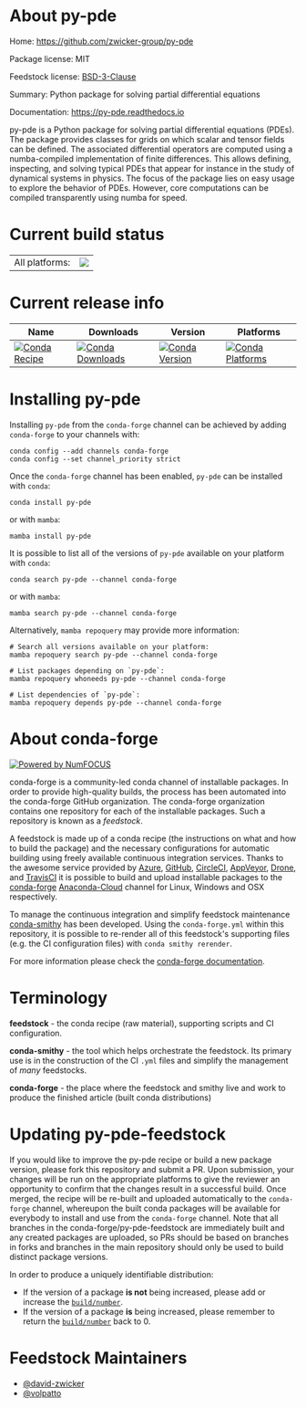 About py-pde
============

Home: https://github.com/zwicker-group/py-pde

Package license: MIT

Feedstock license: [BSD-3-Clause](https://github.com/conda-forge/py-pde-feedstock/blob/main/LICENSE.txt)

Summary: Python package for solving partial differential equations

Documentation: https://py-pde.readthedocs.io

py-pde is a Python package for solving partial differential equations (PDEs).
The package provides classes for grids on which scalar and tensor fields can be defined.
The associated differential operators are computed using a numba-compiled implementation of finite differences.
This allows defining, inspecting, and solving typical PDEs that appear for instance in the study of dynamical systems in physics.
The focus of the package lies on easy usage to explore the behavior of PDEs.
However, core computations can be compiled transparently using numba for speed.


Current build status
====================


<table><tr><td>All platforms:</td>
    <td>
      <a href="https://dev.azure.com/conda-forge/feedstock-builds/_build/latest?definitionId=11159&branchName=main">
        <img src="https://dev.azure.com/conda-forge/feedstock-builds/_apis/build/status/py-pde-feedstock?branchName=main">
      </a>
    </td>
  </tr>
</table>

Current release info
====================

| Name | Downloads | Version | Platforms |
| --- | --- | --- | --- |
| [![Conda Recipe](https://img.shields.io/badge/recipe-py--pde-green.svg)](https://anaconda.org/conda-forge/py-pde) | [![Conda Downloads](https://img.shields.io/conda/dn/conda-forge/py-pde.svg)](https://anaconda.org/conda-forge/py-pde) | [![Conda Version](https://img.shields.io/conda/vn/conda-forge/py-pde.svg)](https://anaconda.org/conda-forge/py-pde) | [![Conda Platforms](https://img.shields.io/conda/pn/conda-forge/py-pde.svg)](https://anaconda.org/conda-forge/py-pde) |

Installing py-pde
=================

Installing `py-pde` from the `conda-forge` channel can be achieved by adding `conda-forge` to your channels with:

```
conda config --add channels conda-forge
conda config --set channel_priority strict
```

Once the `conda-forge` channel has been enabled, `py-pde` can be installed with `conda`:

```
conda install py-pde
```

or with `mamba`:

```
mamba install py-pde
```

It is possible to list all of the versions of `py-pde` available on your platform with `conda`:

```
conda search py-pde --channel conda-forge
```

or with `mamba`:

```
mamba search py-pde --channel conda-forge
```

Alternatively, `mamba repoquery` may provide more information:

```
# Search all versions available on your platform:
mamba repoquery search py-pde --channel conda-forge

# List packages depending on `py-pde`:
mamba repoquery whoneeds py-pde --channel conda-forge

# List dependencies of `py-pde`:
mamba repoquery depends py-pde --channel conda-forge
```


About conda-forge
=================

[![Powered by
NumFOCUS](https://img.shields.io/badge/powered%20by-NumFOCUS-orange.svg?style=flat&colorA=E1523D&colorB=007D8A)](https://numfocus.org)

conda-forge is a community-led conda channel of installable packages.
In order to provide high-quality builds, the process has been automated into the
conda-forge GitHub organization. The conda-forge organization contains one repository
for each of the installable packages. Such a repository is known as a *feedstock*.

A feedstock is made up of a conda recipe (the instructions on what and how to build
the package) and the necessary configurations for automatic building using freely
available continuous integration services. Thanks to the awesome service provided by
[Azure](https://azure.microsoft.com/en-us/services/devops/), [GitHub](https://github.com/),
[CircleCI](https://circleci.com/), [AppVeyor](https://www.appveyor.com/),
[Drone](https://cloud.drone.io/welcome), and [TravisCI](https://travis-ci.com/)
it is possible to build and upload installable packages to the
[conda-forge](https://anaconda.org/conda-forge) [Anaconda-Cloud](https://anaconda.org/)
channel for Linux, Windows and OSX respectively.

To manage the continuous integration and simplify feedstock maintenance
[conda-smithy](https://github.com/conda-forge/conda-smithy) has been developed.
Using the ``conda-forge.yml`` within this repository, it is possible to re-render all of
this feedstock's supporting files (e.g. the CI configuration files) with ``conda smithy rerender``.

For more information please check the [conda-forge documentation](https://conda-forge.org/docs/).

Terminology
===========

**feedstock** - the conda recipe (raw material), supporting scripts and CI configuration.

**conda-smithy** - the tool which helps orchestrate the feedstock.
                   Its primary use is in the construction of the CI ``.yml`` files
                   and simplify the management of *many* feedstocks.

**conda-forge** - the place where the feedstock and smithy live and work to
                  produce the finished article (built conda distributions)


Updating py-pde-feedstock
=========================

If you would like to improve the py-pde recipe or build a new
package version, please fork this repository and submit a PR. Upon submission,
your changes will be run on the appropriate platforms to give the reviewer an
opportunity to confirm that the changes result in a successful build. Once
merged, the recipe will be re-built and uploaded automatically to the
`conda-forge` channel, whereupon the built conda packages will be available for
everybody to install and use from the `conda-forge` channel.
Note that all branches in the conda-forge/py-pde-feedstock are
immediately built and any created packages are uploaded, so PRs should be based
on branches in forks and branches in the main repository should only be used to
build distinct package versions.

In order to produce a uniquely identifiable distribution:
 * If the version of a package **is not** being increased, please add or increase
   the [``build/number``](https://docs.conda.io/projects/conda-build/en/latest/resources/define-metadata.html#build-number-and-string).
 * If the version of a package **is** being increased, please remember to return
   the [``build/number``](https://docs.conda.io/projects/conda-build/en/latest/resources/define-metadata.html#build-number-and-string)
   back to 0.

Feedstock Maintainers
=====================

* [@david-zwicker](https://github.com/david-zwicker/)
* [@volpatto](https://github.com/volpatto/)

